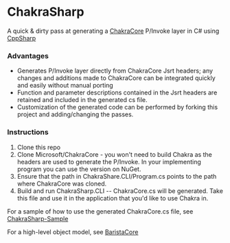 # ChakraSharp

A quick & dirty pass at generating a [ChakraCore](https://github.com/Microsoft/ChakraCore) P/Invoke layer in C# using [CppSharp](https://github.com/mono/CppSharp)

### Advantages
 - Generates P/Invoke layer directly from ChakraCore Jsrt headers; any changes and additions made to ChakraCore can be integrated quickly and easily without manual porting
 - Function and parameter descriptions contained in the Jsrt headers are retained and included in the generated cs file.
 - Customization of the generated code can be performed by forking this project and adding/changing the passes.
 
### Instructions
1. Clone this repo
2. Clone Microsoft/ChakraCore - you won't need to build Chakra as the headers are used to generate the P/Invoke. In your implementing program you can use the version on NuGet.
3. Ensure that the path in ChakraShare.CLI/Program.cs points to the path where ChakraCore was cloned.
4. Build and run ChakraSharp.CLI -- ChakraCore.cs will be generated. Take this file and use it in the application that you'd like to use Chakra in.

For a sample of how to use the generated ChakraCore.cs file, see [ChakraSharp-Sample](https://github.com/BaristaLabs/ChakraSharp-Sample)

For a high-level object model, see [BaristaCore](https://github.com/BaristaLabs/BaristaCore)
